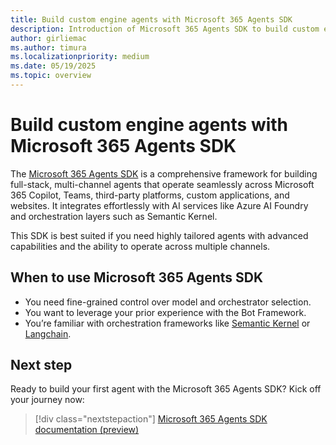 ```yaml
---
title: Build custom engine agents with Microsoft 365 Agents SDK
description: Introduction of Microsoft 365 Agents SDK to build custom engine agents
author: girliemac
ms.author: timura
ms.localizationpriority: medium
ms.date: 05/19/2025
ms.topic: overview
---
```


# Build custom engine agents with Microsoft 365 Agents SDK

The [Microsoft 365 Agents SDK](/microsoft-365/agents-sdk/) is a comprehensive framework for building full-stack, multi-channel agents that operate seamlessly across Microsoft 365 Copilot, Teams, third-party platforms, custom applications, and websites. It integrates effortlessly with AI services like Azure AI Foundry and orchestration layers such as Semantic Kernel. 

This SDK is best suited if you need highly tailored agents with advanced capabilities and the ability to operate across multiple channels.

## When to use Microsoft 365 Agents SDK

- You need fine-grained control over model and orchestrator selection.
- You want to leverage your prior experience with the Bot Framework.
- You’re familiar with orchestration frameworks like [Semantic Kernel](/semantic-kernel/overview/) or [Langchain](https://www.langchain.com/).

## Next step

Ready to build your first agent with the Microsoft 365 Agents SDK? Kick off your journey now:

> [!div class="nextstepaction"]
> [Microsoft 365 Agents SDK documentation (preview)](/microsoft-365/agents-sdk/agents-sdk-overview)
